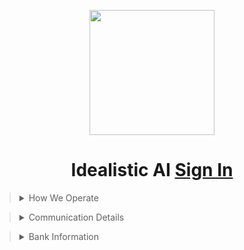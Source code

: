 <p align="center"><img src='https://vagdedes.com/.images/idealistic/logoCircular.png' width='200' height='200'></p> 

# <div align="center">Idealistic AI [Sign In](https://www.idealistic.ai/account)</div>
 
> <details>
> <summary>How We Operate</summary>
> <a href="https://www.idealistic.ai/discord">Discord</a> is used for communication and for managing your <a href="https://www.idealistic.ai/account">Idealistic AI account</a>. <b>(Discord Account Required In Mobile)</b>
> <br>
> <a href="https://www.idealistic.ai/patreon">Patreon</a> is used for purchases. <b>(Patreon Account Required)</b>
> </details>

> <details>
> <summary>Communication Details</summary>
> Email: contact@idealistic.ai
> <br>
> Discord: <a href="https://www.idealistic.ai/discord">https://www.idealistic.ai/discord</a>
> <br>
> Communication Form: <a href="https://www.idealistic.ai/account/profile/contact">https://www.idealistic.ai/account/profile/contact</a>
> </details> 

> <details>
> <summary>Bank Information</summary>
> 
> IBAN: GR42 0172 1530 0051 5310 4184 935
> <br>
> BIC/SWIFT: <a href="https://www.piraeusbank.gr">PIRBGRAA</a>
> <br>
> Located: Athens, Europe
> </details>
